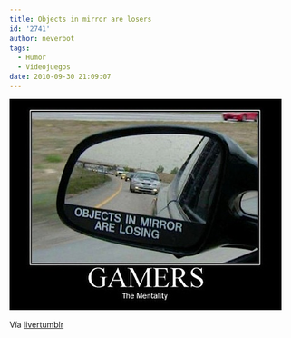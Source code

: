 ```yaml
---
title: Objects in mirror are losers
id: '2741'
author: neverbot
tags:
  - Humor
  - Videojuegos
date: 2010-09-30 21:09:07
---
```


![201009302108.jpg](./objects-in-mirror-are-losers/201009302108.jpg)

Vía [livertumblr](http://livercake.tumblr.com/post/1206755330/once-gamer-always-gamer)